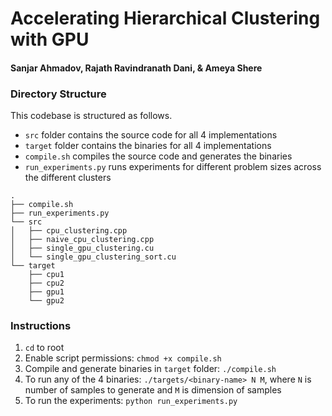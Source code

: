 # Accelerating Hierarchical Clustering with GPU

#### Sanjar Ahmadov, Rajath Ravindranath Dani, & Ameya Shere

### Directory Structure

This codebase is structured as follows.
- `src` folder contains the source code for all 4 implementations
- `target` folder contains the binaries for all 4 implementations
- `compile.sh` compiles the source code and generates the binaries
- `run_experiments.py` runs experiments for different problem sizes across the different clusters

```
.
├── compile.sh
├── run_experiments.py
└── src
│   ├── cpu_clustering.cpp
│   ├── naive_cpu_clustering.cpp
│   ├── single_gpu_clustering.cu
│   └── single_gpu_clustering_sort.cu
└── target
    ├── cpu1
    ├── cpu2
    ├── gpu1
    └── gpu2
```

### Instructions
1. `cd` to root
2. Enable script permissions: `chmod +x compile.sh`
3. Compile and generate binaries in `target` folder: `./compile.sh`
4. To run any of the 4 binaries: `./targets/<binary-name> N M`, where `N` is number of samples to generate and `M` is dimension of samples
5. To run the experiments: `python run_experiments.py`
